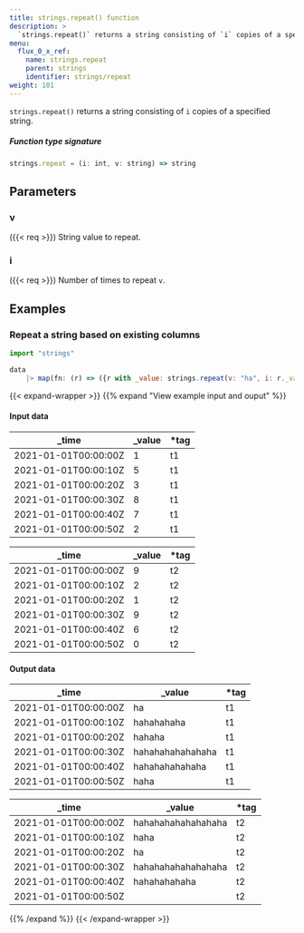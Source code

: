 ```yaml
---
title: strings.repeat() function
description: >
  `strings.repeat()` returns a string consisting of `i` copies of a specified string.
menu:
  flux_0_x_ref:
    name: strings.repeat
    parent: strings
    identifier: strings/repeat
weight: 101
---
```


<!------------------------------------------------------------------------------

IMPORTANT: This page was generated from comments in the Flux source code. Any
edits made directly to this page will be overwritten the next time the
documentation is generated. 

To make updates to this documentation, update the function comments above the
function definition in the Flux source code:

https://github.com/influxdata/flux/blob/master/stdlib/strings/strings.flux#L629-L629

Contributing to Flux: https://github.com/influxdata/flux#contributing
Fluxdoc syntax: https://github.com/influxdata/flux/blob/master/docs/fluxdoc.md

------------------------------------------------------------------------------->

`strings.repeat()` returns a string consisting of `i` copies of a specified string.



##### Function type signature

```js
strings.repeat = (i: int, v: string) => string
```

## Parameters

### v
({{< req >}})
String value to repeat.



### i
({{< req >}})
Number of times to repeat `v`.




## Examples

### Repeat a string based on existing columns

```js
import "strings"

data
    |> map(fn: (r) => ({r with _value: strings.repeat(v: "ha", i: r._value)}))
```

{{< expand-wrapper >}}
{{% expand "View example input and ouput" %}}

#### Input data

| _time                | _value  | *tag |
| -------------------- | ------- | ---- |
| 2021-01-01T00:00:00Z | 1       | t1   |
| 2021-01-01T00:00:10Z | 5       | t1   |
| 2021-01-01T00:00:20Z | 3       | t1   |
| 2021-01-01T00:00:30Z | 8       | t1   |
| 2021-01-01T00:00:40Z | 7       | t1   |
| 2021-01-01T00:00:50Z | 2       | t1   |

| _time                | _value  | *tag |
| -------------------- | ------- | ---- |
| 2021-01-01T00:00:00Z | 9       | t2   |
| 2021-01-01T00:00:10Z | 2       | t2   |
| 2021-01-01T00:00:20Z | 1       | t2   |
| 2021-01-01T00:00:30Z | 9       | t2   |
| 2021-01-01T00:00:40Z | 6       | t2   |
| 2021-01-01T00:00:50Z | 0       | t2   |


#### Output data

| _time                | _value           | *tag |
| -------------------- | ---------------- | ---- |
| 2021-01-01T00:00:00Z | ha               | t1   |
| 2021-01-01T00:00:10Z | hahahahaha       | t1   |
| 2021-01-01T00:00:20Z | hahaha           | t1   |
| 2021-01-01T00:00:30Z | hahahahahahahaha | t1   |
| 2021-01-01T00:00:40Z | hahahahahahaha   | t1   |
| 2021-01-01T00:00:50Z | haha             | t1   |

| _time                | _value             | *tag |
| -------------------- | ------------------ | ---- |
| 2021-01-01T00:00:00Z | hahahahahahahahaha | t2   |
| 2021-01-01T00:00:10Z | haha               | t2   |
| 2021-01-01T00:00:20Z | ha                 | t2   |
| 2021-01-01T00:00:30Z | hahahahahahahahaha | t2   |
| 2021-01-01T00:00:40Z | hahahahahaha       | t2   |
| 2021-01-01T00:00:50Z |                    | t2   |

{{% /expand %}}
{{< /expand-wrapper >}}
